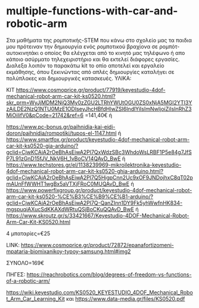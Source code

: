 # multiple-functions-with-car-and-robotic-arm
Στα μαθήματα της ρομποτικής-STEM που κάνω στο σχολείο μας τα παιδια μου πρότειναν την δημιουργία ενός ρομποτικού βραχίονα σε ρομπότ-αυτοκινητάκι ο οποίος θα ελέγχεται από το κινητό μας τηλέφωνο ή απο κάποιο ασύρματο τηλεχειριστήριο και θα εκτελεί διάφορες εργασίες. Διαλεξα λοιπόν το παρακάτω kit το οπίο αποτελεί και εργαλείο εκμάθησης, όπου ξεκινώντας από απλές δημιουργίες  καταλήγει σε πολύπλοκες και δημιουργικές κατασκευές.
ΥΛΙΚΑ:

KIT
https://www.cosmoprice.gr/product/77919/keyestudio-4dof-mechanical-robot-arm-car-kit-ks0520.html?skr_prm=WyJjMDM2NjQ3My0zZGU2LTRhYWUtOGU0ZS0xNjA5MGI2YTI3YzAiLDE2NzQ1NTU0MzE1ODIseyJhcHBfdHlwZSI6IndlYiIsImNwIjoiZiIsInRhZ3MiOiIifV0&pCode=21742&ref=6 =141,40€
ή


https://www.pc-bonus.gr/paihnidia-kai-eidi-doron/paihnidia/rompotiki/tupos-el-1147.html
ή
https://www.smartfox.gr/product/keyestudio-4dof-mechanical-robot-arm-car-kit-ks0520-gia-arduino/?gclid=CjwKCAiA2rOeBhAsEiwA2Pl7QxWdzSBc3WhdoWsLRBF1P5e84g7JfSP7L91zGnD15fJV_NkV6H_1vBoCV14QAvD_BwE
ή
https://www.techstores.gr/el/1138239969-mikroilektronika-keyestudio-4dof-mechanical-robot-arm-car-kit-ks0520-ghia-arduino.html?gclid=CjwKCAiA2rOeBhAsEiwA2Pl7Q5HigpCnn2Uc9xOF9JNDojhxC8qT02pmAUnFfWWHT1wgBx5aVTXjFRoC0MUQAvD_BwE
ή
https://www.powerfixgroup.gr/product/keyestudio-4dof-mechanical-robot-arm-car-kit-ks0520-%CE%B3%CE%B9%CE%B1-arduino/?gclid=CjwKCAiA2rOeBhAsEiwA2Pl7Q-QanZInn1DY9Fk5yhWwfnHK834-mgspuqiAXucSdKKAXdWRtuQSjBoCKuQQAvD_BwE
ή
https://www.skroutz.gr/s/33421667/Keyestudio-4DOF-Mechanical-Robot-Arm-Car-Kit-KS0520.html


4 μπαταρίες=€25

LINK: https://www.cosmoprice.gr/product/72872/epanafortizomeni-mpataria-biomixanikoy-typoy-samsung.html#img2

ΣΥΝΟΛΟ=169€

ΠΗΓΕΣ:
https://reachrobotics.com/blog/degrees-of-freedom-vs-functions-of-a-robotic-arm/

https://wiki.keyestudio.com/KS0520_KEYESTUDIO_4DOF_Mechanical_Robot_Arm_Car_Learning_Kit
και https://www.data-media.gr/files/KS0520.pdf
